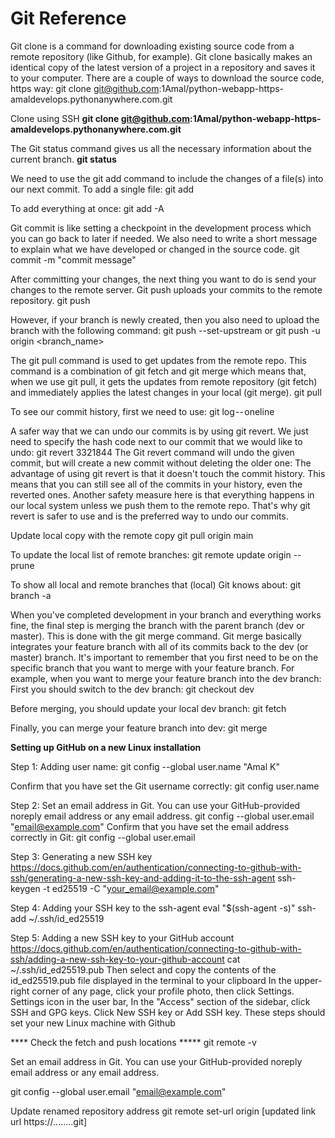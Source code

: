 # Git Reference 
Git clone is a command for downloading existing source code from a remote repository (like Github, for example). Git clone basically makes an identical copy of the latest version of a project in a repository and saves it to your computer.
There are a couple of ways to download the source code, https way:
git clone git@github.com:1Amal/python-webapp-https-amaldevelops.pythonanywhere.com.git

Clone using SSH 
**git clone git@github.com:1Amal/python-webapp-https-amaldevelops.pythonanywhere.com.git**


The Git status command gives us all the necessary information about the current branch. 
**git status**

We need to use the git add command to include the changes of a file(s) into our next commit. 
To add a single file:
git add <file>

To add everything at once:
git add -A

Git commit is like setting a checkpoint in the development process which you can go back to later if needed.
We also need to write a short message to explain what we have developed or changed in the source code.
git commit -m "commit message"

After committing your changes, the next thing you want to do is send your changes to the remote server. Git push uploads your commits to the remote repository.
git push <remote> <branch-name>

However, if your branch is newly created, then you also need to upload the branch with the following command:
git push --set-upstream <remote> <name-of-your-branch>
or
git push -u origin <branch_name>

The git pull command is used to get updates from the remote repo. This command is a combination of git fetch and git merge which means that, when we use git pull, it gets the updates from remote repository (git fetch) and immediately applies the latest changes in your local (git merge).
git pull <remote>

To see our commit history, first we need to use:
git log -- oneline

A safer way that we can undo our commits is by using git revert.
We just need to specify the hash code next to our commit that we would like to undo:
git revert 3321844
The Git revert command will undo the given commit, but will create a new commit without deleting the older one:
The advantage of using git revert is that it doesn't touch the commit history. This means that you can still see all of the commits in your history, even the reverted ones. Another safety measure here is that everything happens in our local system unless we push them to the remote repo. That's why git revert is safer to use and is the preferred way to undo our commits.

Update local copy with the remote copy
git pull origin main

To update the local list of remote branches:
git remote update origin --prune

To show all local and remote branches that (local) Git knows about:
git branch -a


When you've completed development in your branch and everything works fine, the final step is merging the branch with the parent branch (dev or master). This is done with the git merge command. Git merge basically integrates your feature branch with all of its commits back to the dev (or master) branch. It's important to remember that you first need to be on the specific branch that you want to merge with your feature branch.
For example, when you want to merge your feature branch into the dev branch:
First you should switch to the dev branch:
git checkout dev

Before merging, you should update your local dev branch:
git fetch

Finally, you can merge your feature branch into dev:
git merge <branch-name>



************Setting up GitHub on a new Linux installation************

Step 1: Adding user name:
git config --global user.name "Amal K"

Confirm that you have set the Git username correctly:
git config user.name

Step 2: Set an email address in Git. You can use your GitHub-provided noreply email address or any email address.
git config --global user.email "email@example.com"
Confirm that you have set the email address correctly in Git:
git config --global user.email

Step 3: Generating a new SSH key https://docs.github.com/en/authentication/connecting-to-github-with-ssh/generating-a-new-ssh-key-and-adding-it-to-the-ssh-agent
ssh-keygen -t ed25519 -C "your_email@example.com"

Step 4: Adding your SSH key to the ssh-agent
eval "$(ssh-agent -s)"
ssh-add ~/.ssh/id_ed25519

Step 5: Adding a new SSH key to your GitHub account https://docs.github.com/en/authentication/connecting-to-github-with-ssh/adding-a-new-ssh-key-to-your-github-account
cat ~/.ssh/id_ed25519.pub
Then select and copy the contents of the id_ed25519.pub file
displayed in the terminal to your clipboard
In the upper-right corner of any page, click your profile photo, then click Settings.
Settings icon in the user bar, In the "Access" section of the sidebar, click SSH and GPG keys.
Click New SSH key or Add SSH key.
These steps should set your new Linux machine with Github

**** Check the fetch and push locations *****
git remote -v

Set an email address in Git. You can use your GitHub-provided noreply email address or any email address.

git config --global user.email "email@example.com"


Update renamed repository address
git remote set-url origin [updated link url https://........git]

